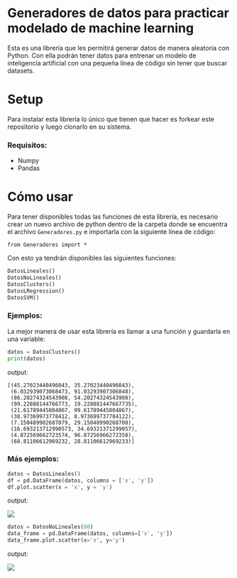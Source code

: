 # Generadores de datos para practicar modelado de machine learning

Esta es una librería que les permitirá generar datos de manera aleatoria con Python. Con ella podrán tener datos para entrenar un modelo de inteligencia artificial con una pequeña línea de código sin tener que buscar datasets.

# Setup

Para instalar esta librería lo único que tienen que hacer es forkear este repositorio y luego clonarlo en su sistema.

### Requisitos:
-   Numpy
-   Pandas

# Cómo usar

Para tener disponibles todas las funciones de esta librería, es necesario crear un nuevo archivo de python dentro de la carpeta donde se encuentra el archivo `Generadores.py` e importarla con la siguiente línea de código:

    from Generadores import *

Con esto ya tendrán disponibles las siguientes funciones:

```python
DatosLineales()
DatosNoLineales()
DatosClusters()
DatosLRegression()
DatosSVM()
```
### Ejemplos:

La mejor manera de usar esta librería es llamar a una función y guardarla en una variable:

```python
datos = DatosClusters()
print(datos)
```

output:

```
[(45.27023440496043, 35.27023440496043),
 (6.032939073068473, 91.03293907306848),
 (86.20274324543908, 54.20274324543908),
 (99.22888144766773, 19.228881447667735),
 (21.61789445804867, 99.61789445804867),
 (38.97369973778412, 8.973699737784122),
 (7.150489902687079, 29.15048990268708),
 (16.693213712990573, 34.69321371299057),
 (4.872569662723574, 96.87256966272358),
 (68.81106612969232, 28.81106612969233)]
```
### Más ejemplos:

```python
datos = DatosLineales()
df = pd.DataFrame(datos, columns = ['x', 'y'])
df.plot.scatter(x = 'x', y = 'y')
```
output:

<img src="https://i.imgur.com/53Mlly7.png"/>

```python
datos = DatosNoLineales(80)
data_frame = pd.DataFrame(datos, columns=['x', 'y'])
data_frame.plot.scatter(x='x', y='y')
```

output:

<img src="https://i.imgur.com/iDfPV3l.png"/>
